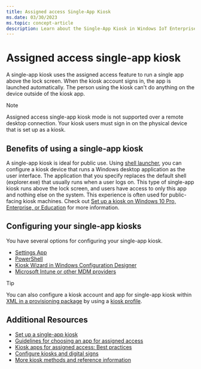 ```yaml
---
title: Assigned access Single-App Kiosk
ms.date: 03/30/2023
ms.topic: concept-article
description: Learn about the Single-App Kiosk in Windows IoT Enterprise.
---
```


# Assigned access single-app kiosk

A single-app kiosk uses the assigned access feature to run a single app above the lock screen. When the kiosk account signs in, the app is launched automatically. The person using the kiosk can't do anything on the device outside of the kiosk app.

> [!NOTE]
>
> Assigned access single-app kiosk mode is not supported over a remote desktop connection. Your kiosk users must sign in on the physical device that is set up as a kiosk.

## Benefits of using a single-app kiosk

A single-app kiosk is ideal for public use. Using [shell launcher](./index.md), you can configure a kiosk device that runs a Windows desktop application as the user interface. The application that you specify replaces the default shell (explorer.exe) that usually runs when a user logs on. This type of single-app kiosk runs above the lock screen, and users have access to only this app and nothing else on the system. This experience is often used for public-facing kiosk machines. Check out [Set up a kiosk on Windows 10 Pro, Enterprise, or Education](/windows/configuration/set-up-a-kiosk-for-windows-10-for-desktop-editions) for more information.

## Configuring your single-app kiosks

You have several options for configuring your single-app kiosk.

* [Settings App](/windows/configuration/kiosk-single-app#local)
* [PowerShell](/windows/configuration/kiosk-single-app#powershell)
* [Kiosk Wizard in Windows Configuration Designer](/windows/configuration/kiosk-single-app#wizard)
* [Microsoft Intune or other MDM providers](/windows/configuration/kiosk-single-app#mdm)

> [!TIP]
> You can also configure a kiosk account and app for single-app kiosk within [XML in a provisioning package](/windows/configuration/lock-down-windows-10-to-specific-apps) by using a [kiosk profile](/windows/configuration/lock-down-windows-10-to-specific-apps#profile).

## Additional Resources

* [Set up a single-app kiosk](/windows/configuration/kiosk-single-app)
* [Guidelines for choosing an app for assigned access](/windows/configuration/guidelines-for-assigned-access-app)
* [Kiosk apps for assigned access: Best practices](/windows-hardware/drivers/partnerapps/create-a-kiosk-app-for-assigned-access)
* [Configure kiosks and digital signs](/windows/configuration/kiosk-methods)
* [More kiosk methods and reference information](/windows/configuration/kiosk-additional-reference)
